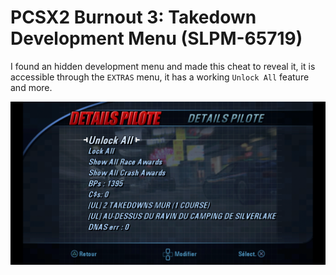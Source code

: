 # PCSX2 Burnout 3: Takedown Development Menu (SLPM-65719)

I found an hidden development menu and made this cheat to reveal it, it is accessible through the `EXTRAS` menu, it has a working `Unlock All` feature and more.

![Burnout 3: Takedown Dev Menu](../menu.png)
